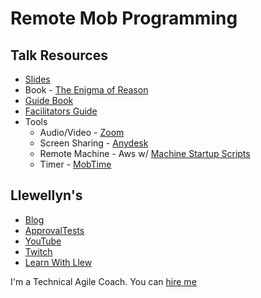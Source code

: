 # Remote Mob Programming

## Talk Resources

* [Slides](https://github.com/isidore/Talks/blob/master/Slides/Remote%20Mob%20Programming.pptx)
* Book - [The Enigma of Reason](https://www.amazon.com/Enigma-Reason-Hugo-Mercier/dp/0674368304)
* [Guide Book](http://mobprogrammingguidebook.com)
* [Facilitators Guide](https://github.com/LearnWithLlew/MobProgrammingFacilitatorsGuide)
* Tools
  * Audio/Video - [ Zoom]()
  * Screen Sharing - [Anydesk]()
  * Remote Machine - Aws w/ [Machine Startup Scripts](https://github.com/jaybazuzi/machine-setup#machine-setup)
  * Timer - [MobTime](https://github.com/GreatWebGuy/MobTime/releases)

## Llewellyn's <!-- include: llewellyn.md -->

* [Blog](http://llewellynfalco.blogspot.com/)
* [ApprovalTests](https://github.com/approvals/)
* [YouTube](https://www.youtube.com/user/isidoreus/videos)
* [Twitch](https://www.twitch.tv/llewellynfalco)
* [Learn With Llew](https://github.com/LearnWithLlew)

I'm a Technical Agile Coach. You can [hire me](http://llewellynfalco.blogspot.com/p/hire-me.html)
 <!-- endInclude -->

